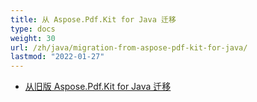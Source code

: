 ```yaml
---
title: 从 Aspose.Pdf.Kit for Java 迁移
type: docs
weight: 30
url: /zh/java/migration-from-aspose-pdf-kit-for-java/
lastmod: "2022-01-27"
---
```


- [从旧版 Aspose.Pdf.Kit for Java 迁移](/pdf/zh/java/migration-from-legacy-aspose-pdf-kit-for-java/)